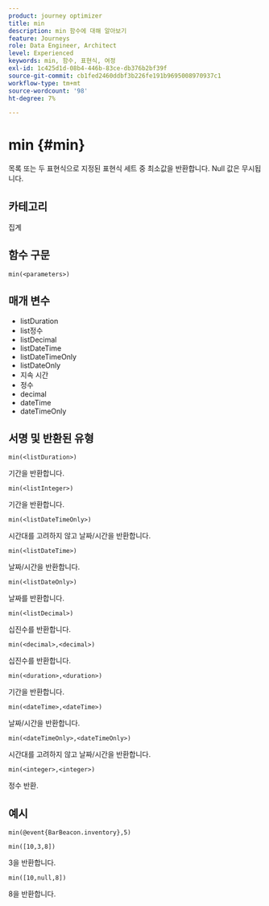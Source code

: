 ```yaml
---
product: journey optimizer
title: min
description: min 함수에 대해 알아보기
feature: Journeys
role: Data Engineer, Architect
level: Experienced
keywords: min, 함수, 표현식, 여정
exl-id: 1c425d1d-08b4-446b-83ce-db376b2bf39f
source-git-commit: cb1fed2460ddbf3b226fe191b9695008970937c1
workflow-type: tm+mt
source-wordcount: '98'
ht-degree: 7%

---
```


# min {#min}

목록 또는 두 표현식으로 지정된 표현식 세트 중 최소값을 반환합니다. Null 값은 무시됩니다.

## 카테고리

집계

## 함수 구문

`min(<parameters>)`

## 매개 변수

* listDuration
* list정수
* listDecimal
* listDateTime
* listDateTimeOnly
* listDateOnly
* 지속 시간
* 정수
* decimal
* dateTime
* dateTimeOnly

## 서명 및 반환된 유형

`min(<listDuration>)`

기간을 반환합니다.

`min(<listInteger>)`

기간을 반환합니다.

`min(<listDateTimeOnly>)`

시간대를 고려하지 않고 날짜/시간을 반환합니다.

`min(<listDateTime>)`

날짜/시간을 반환합니다.

`min(<listDateOnly>)`

날짜를 반환합니다.

`min(<listDecimal>)`

십진수를 반환합니다.

`min(<decimal>,<decimal>)`

십진수를 반환합니다.

`min(<duration>,<duration>)`

기간을 반환합니다.

`min(<dateTime>,<dateTime>)`

날짜/시간을 반환합니다.

`min(<dateTimeOnly>,<dateTimeOnly>)`

시간대를 고려하지 않고 날짜/시간을 반환합니다.

`min(<integer>,<integer>)`

정수 반환.

## 예시

`min(@event{BarBeacon.inventory},5)`

`min([10,3,8])`

3을 반환합니다.

`min([10,null,8])`

8을 반환합니다.
